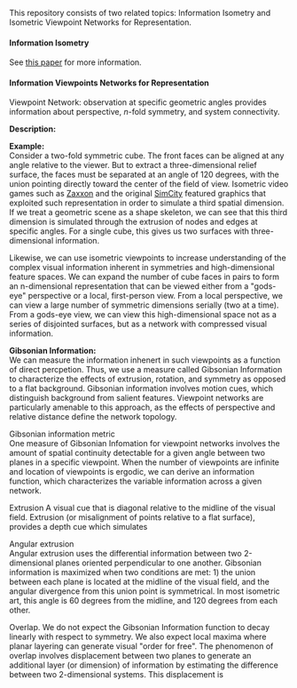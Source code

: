 This repository consists of two related topics: Information Isometry and Isometric Viewpoint Networks for Representation.

#### Information Isometry

See [this paper](https://www.biorxiv.org/content/10.1101/062539v2) for more information.

#### Information Viewpoints Networks for Representation

Viewpoint Network: observation at specific geometric angles provides information about perspective, _n_-fold symmetry, and system connectivity.

__Description:__ 


__Example:__  
Consider a two-fold symmetric cube. The front faces can be aligned at any angle relative to the viewer. But to extract a three-dimensional relief surface, the faces must be separated at an angle of 120 degrees, with the union pointing directly toward the center of the field of view. Isometric video games such as [Zaxxon](https://en.wikipedia.org/wiki/Zaxxon) and the original [SimCity](https://en.wikipedia.org/wiki/SimCity) featured graphics that exploited such representation in order to simulate a third spatial dimension. If we treat a geometric scene as a shape skeleton, we can see that this third dimension is simulated through the extrusion of nodes and edges at specific angles. For a single cube, this gives us two surfaces with three-dimensional information. 

Likewise, we can use isometric viewpoints to increase understanding of the complex visual information inherent in symmetries and high-dimensional feature spaces. We can expand the number of cube faces in pairs to form an n-dimensional representation that can be viewed either from a "gods-eye" perspective or a local, first-person view. From a local perspective, we can view a large number of symmetric dimensions serially (two at a time). From a gods-eye view, we can view this high-dimensional space not as a series of disjointed surfaces, but as a network with compressed visual information.

__Gibsonian Information:__  
We can measure the information inhenert in such viewpoints as a function of direct percpetion. Thus, we use a measure called Gibsonian Information to characterize the effects of extrusion, rotation, and symmetry as opposed to a flat background. Gibsonian information involves motion cues, which distinguish background from salient features. Viewpoint networks are particularly amenable to this approach, as the effects of perspective and relative distance define the network topology.

Gibsonian information metric  
One measure of Gibsonian Infomation for viewpoint networks involves the amount of spatial continuity detectable for a given angle between two planes in a specific viewpoint. When the number of viewpoints are infinite and location of viewpoints is ergodic, we can derive an information function, which characterizes the variable information across a given network.

Extrusion
A visual cue that is diagonal relative to the midline of the visual field. Extrusion (or misalignment of points relative to a flat surface), provides a depth cue which simulates 

Angular extrusion  
Angular extrusion uses the differential information between two 2-dimensional planes oriented perpendicular to one another. Gibsonian information is maximized when two conditions are met: 1) the union between each plane is located at the midline of the visual field, and the angular divergence from this union point is symmetrical. In most isometric art, this angle is 60 degrees from the midline, and 120 degrees from each other.

Overlap. We do not expect the Gibsonian Information function to decay linearly with respect to symmetry. We also expect local maxima where planar layering can generate visual "order for free". The phenomenon of overlap involves displacement between two planes to generate an additional layer (or dimension) of information by estimating the difference between two 2-dimensional systems. This displacement is 

